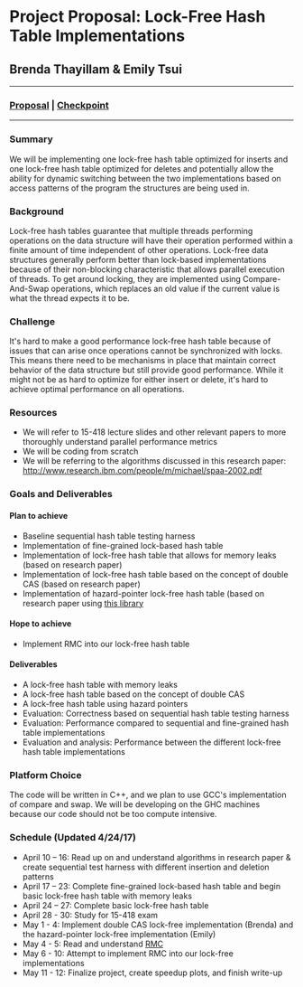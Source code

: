 # Project Proposal: Lock-Free Hash Table Implementations
## Brenda Thayillam & Emily Tsui

---

### [Proposal](https://emilytsui.github.io/ParaHash) | [Checkpoint](https://emilytsui.github.io/ParaHash/checkpoint)

---

### Summary
We will be implementing one lock-free hash table optimized for inserts and one lock-free hash table optimized for deletes and potentially allow the ability for dynamic switching between the two implementations based on access patterns of the program the structures are being used in.

### Background
Lock-free hash tables guarantee that multiple threads performing operations on the data structure will have their operation performed within a finite amount of time independent of other operations. Lock-free data structures generally perform better than lock-based implementations because of their non-blocking characteristic that allows parallel execution of threads. To get around locking, they are implemented using Compare-And-Swap operations, which replaces an old value if the current value is what the thread expects it to be.

### Challenge
It's hard to make a good performance lock-free hash table because of issues that can arise once operations cannot be synchronized with locks. This means there need to be mechanisms in place that maintain correct behavior of the data structure but still provide good performance. While it might not be as hard to optimize for either insert or delete, it's hard to achieve optimal performance on all operations.

### Resources
- We will refer to 15-418 lecture slides and other relevant papers to more thoroughly understand parallel performance metrics
- We will be coding from scratch
- We will be referring to the algorithms discussed in this research paper: http://www.research.ibm.com/people/m/michael/spaa-2002.pdf

### Goals and Deliverables
#### Plan to achieve
- Baseline sequential hash table testing harness
- Implementation of fine-grained lock-based hash table
- Implementation of lock-free hash table that allows for memory leaks (based on research paper)
- Implementation of lock-free hash table based on the concept of double CAS (based on research paper)
- Implementation of hazard-pointer lock-free hash table (based on research paper using [this library](https://github.com/khizmax/libcds)

#### Hope to achieve
- Implement RMC into our lock-free hash table

#### Deliverables
- A lock-free hash table with memory leaks
- A lock-free hash table based on the concept of double CAS
- A lock-free hash table using hazard pointers
- Evaluation: Correctness based on sequential hash table testing harness
- Evaluation: Performance compared to sequential and fine-grained hash table implementations
- Evaluation and analysis: Performance between the different lock-free hash table implementations

### Platform Choice
The code will be written in C++, and we plan to use GCC's implementation of compare and swap. We will be developing on the GHC machines because our code should not be too compute intensive.

### Schedule (Updated 4/24/17)
- April 10 – 16: Read up on and understand algorithms in research paper & create sequential test harness with different insertion and deletion patterns
- April 17 – 23: Complete fine-grained lock-based hash table and begin basic lock-free hash table with memory leaks
- April 24 – 27: Complete basic lock-free hash table
- April 28 - 30: Study for 15-418 exam
- May 1 - 4: Implement double CAS lock-free implementation (Brenda) and the hazard-pointer lock-free implementation (Emily)
- May 4 - 5: Read and understand [RMC](http://www.cs.cmu.edu/~crary/papers/2015/rmc.pdf)
- May 6 - 10: Attempt to implement RMC into our lock-free implementations
- May 11 - 12: Finalize project, create speedup plots, and finish write-up
